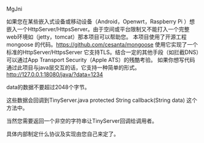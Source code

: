 MgJni

如果您在某些嵌入式设备或移动设备（Android，Openwrt，Raspberry Pi ）想嵌入一个HttpServer/HttpsServer。由于空间或平台限制又不能打入一个完整web环境如（jetty，tomcat）那本项目可以帮助您。
本项目使用了开源工程mongoose 的代码。https://github.com/cesanta/mongoose
使用它实现了一个标准的HttpServer/HttpsServer 它支持TLS。结合一定的其他手段（如拦截DNS）可以通过App Transport Security（Apple ATS）的残酷考验。
如果你想写代码通过此项目与java层交互的话，它支持一种简单的形式。
http://127.0.0.1:18080/java/?data=1234

data的数据不要超过2048个字节。

这些数据会回调到TinyServer.java	protected String callback(String data) 这个方法中。

当然您需要返回一个非空的字符串让TinyServer回调给调用者。

具体内部制定什么协议及实现由您自己来定了。
